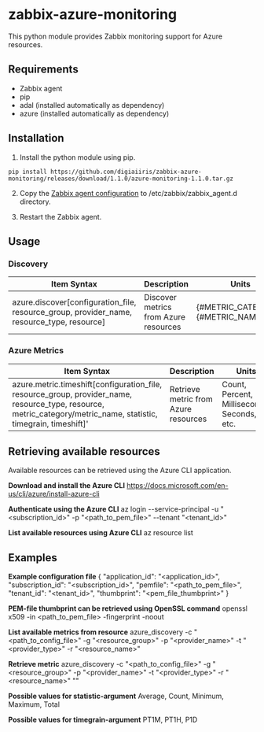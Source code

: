 # zabbix-azure-monitoring

This python module provides Zabbix monitoring support for Azure resources.


## Requirements

- Zabbix agent
- pip
- adal (installed automatically as dependency)
- azure (installed automatically as dependency)


## Installation

1. Install the python module using pip.

```
pip install https://github.com/digiaiiris/zabbix-azure-monitoring/releases/download/1.1.0/azure-monitoring-1.1.0.tar.gz
```

2. Copy the [Zabbix agent configuration](etc/zabbix/zabbix_agent.d/ic_azure.conf) to /etc/zabbix/zabbix_agent.d directory.

3. Restart the Zabbix agent.


## Usage

### Discovery

Item Syntax | Description | Units |
----------- | ----------- | ----- |
azure.discover[configuration_file, resource_group, provider_name, resource_type, resource] | Discover metrics from Azure resources | {#METRIC_CATEGORY}, {#METRIC_NAME} |


### Azure Metrics

Item Syntax | Description | Units |
----------- | ----------- | ----- |
azure.metric.timeshift[configuration_file, resource_group, provider_name, resource_type, resource, metric_category/metric_name, statistic, timegrain, timeshift]' | Retrieve metric from Azure resources | Count, Percent, Milliseconds, Seconds, etc.


## Retrieving available resources

Available resources can be retrieved using the Azure CLI application.

**Download and install the Azure CLI**
https://docs.microsoft.com/en-us/cli/azure/install-azure-cli

**Authenticate using the Azure CLI**
az login --service-principal -u "<subscription_id>" -p "<path_to_pem_file>" --tenant "<tenant_id>"

**List available resources using Azure CLI**
az resource list


## Examples

**Example configuration file**
{
    "application_id": "<application_id>",
    "subscription_id": "<subscription_id>",
    "pemfile": "<path_to_pem_file>",
    "tenant_id": "<tenant_id>",
    "thumbprint": "<pem_file_thumbprint>"
}

**PEM-file thumbprint can be retrieved using OpenSSL command**
openssl x509 -in <path_to_pem_file> -fingerprint -noout

**List available metrics from resource**
azure_discovery -c "<path_to_config_file>" -g "<resource_group>" -p "<provider_name>" -t "<provider_type>" -r "<resource_name>"

**Retrieve metric**
azure_discovery -c "<path_to_config_file>" -g "<resource_group>" -p "<provider_name>" -t "<provider_type>" -r "<resource_name>" "<metric>" <statistic> <timegrain>

**Possible values for statistic-argument**
Average, Count, Minimum, Maximum, Total

**Possible values for timegrain-argument**
PT1M, PT1H, P1D
